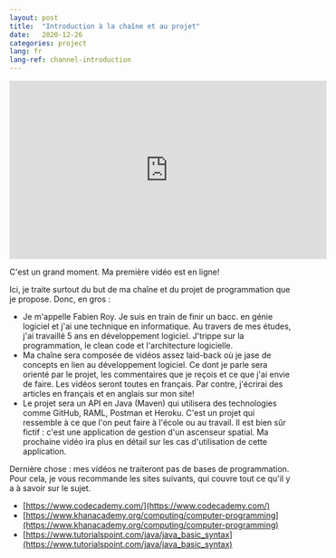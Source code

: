 ```yaml
---
layout: post
title:  "Introduction à la chaîne et au projet"
date:   2020-12-26
categories: project
lang: fr
lang-ref: channel-introduction
---
```


<iframe width="560" height="315" src="https://www.youtube.com/embed/GMXZLSkB4aQ" frameborder="0" allow="accelerometer; autoplay; clipboard-write; encrypted-media; gyroscope; picture-in-picture" allowfullscreen></iframe>

C'est un grand moment. Ma première vidéo est en ligne!

Ici, je traite surtout du but de ma chaîne et du projet de programmation que je propose. Donc, en gros : 

 - Je m'appelle Fabien Roy. Je suis en train de finir un bacc. en génie logiciel et j'ai une technique en informatique. Au travers de mes études, j'ai travaillé 5 ans en développement logiciel. J'trippe sur la programmation, le clean code et l'architecture logicielle.
 - Ma chaîne sera composée de vidéos assez laid-back où je jase de concepts en lien au développement logiciel. Ce dont je parle sera orienté par le projet, les commentaires que je reçois et ce que j'ai envie de faire. Les vidéos seront toutes en français. Par contre, j'écrirai des articles en français et en anglais sur mon site!
 - Le projet sera un API en Java (Maven) qui utilisera des technologies comme GitHub, RAML, Postman et Heroku. C'est un projet qui ressemble à ce que l'on peut faire à l'école ou au travail. Il est bien sûr fictif : c'est une application de gestion d'un ascenseur spatial. Ma prochaine vidéo ira plus en détail sur les cas d'utilisation de cette application.

Dernière chose : mes vidéos ne traiteront pas de bases de programmation. Pour cela, je vous recommande les sites suivants, qui couvre tout ce qu'il y a à savoir sur le sujet.

 - [https://www.codecademy.com/](https://www.codecademy.com/)
 - [https://www.khanacademy.org/computing/computer-programming](https://www.khanacademy.org/computing/computer-programming)
 - [https://www.tutorialspoint.com/java/java_basic_syntax](https://www.tutorialspoint.com/java/java_basic_syntax)